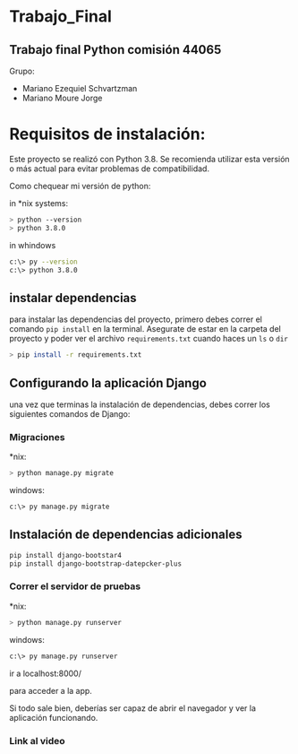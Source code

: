 # Trabajo_Final
## Trabajo final Python comisión 44065
Grupo:
- Mariano Ezequiel Schvartzman
- Mariano Moure Jorge

# Requisitos de instalación:
Este proyecto se realizó con Python 3.8. Se recomienda utilizar esta versión o más actual para evitar problemas de compatibilidad.

Como chequear mi versión de python:

in *nix systems:

```bash
> python --version
> python 3.8.0
```

in whindows

```bash
c:\> py --version
c:\> python 3.8.0
```

## instalar dependencias

para instalar las dependencias del proyecto, primero debes correr el comando `pip install` en la terminal. Asegurate de estar en la carpeta del proyecto y poder ver el archivo `requirements.txt` cuando haces un `ls` o `dir`

```bash
> pip install -r requirements.txt
```

## Configurando la aplicación Django

una vez que terminas la instalación de dependencias, debes correr los siguientes comandos de Django:

### Migraciones

*nix:
```bash
> python manage.py migrate
```

windows:
```bash
c:\> py manage.py migrate
```
## Instalación de dependencias adicionales

```bash
pip install django-bootstar4 
pip install django-bootstrap-datepcker-plus
```

### Correr el servidor de pruebas

*nix:
```bash
> python manage.py runserver
```

windows:
```bash
c:\> py manage.py runserver
```

ir a localhost:8000/

para acceder a la app.

Si todo sale bien, deberías ser capaz de abrir el navegador y ver la aplicación funcionando.

### Link al video

